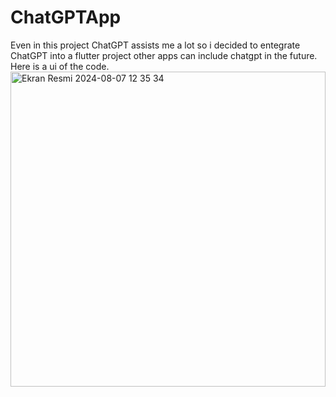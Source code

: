 # ChatGPTApp

Even in this project ChatGPT assists me a lot so i decided to entegrate ChatGPT into a flutter project other apps can include chatgpt in the future.
Here is a ui of the code.
<img width="504" alt="Ekran Resmi 2024-08-07 12 35 34" src="https://github.com/user-attachments/assets/59cbaa39-51df-474d-a075-5c9531379bda">
